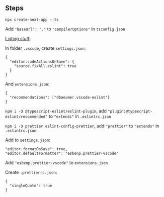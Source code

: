 ## Steps

`npx create-next-app --ts`

Add `"baseUrl": "."` to `"compilerOptions"` in `tsconfig.json`

[Linting stuff](https://paulintrognon.fr/blog/typescript-prettier-eslint-next-js):

In folder `.vscode`, create `settings.json`:

```
{
  "editor.codeActionsOnSave": {
    "source.fixAll.eslint": true
  }
}
```

And `extensions.json`:

```
{
  "recommendations": ["dbaeumer.vscode-eslint"]
}
```

`npm i -D @typescript-eslint/eslint-plugin`, add `"plugin:@typescript-eslint/recommended"` to `"extends"` in `.eslintrc.json`

`npm i -D prettier eslint-config-prettier`, add `"prettier"` to `"extends"` in `.eslintrc.json`

Add to `settings.json`:

```
"editor.formatOnSave": true,
"editor.defaultFormatter": "esbenp.prettier-vscode"
```

Add `"esbenp.prettier-vscode"` to `extensions.json`

Create `.prettierrc.json`:

```
{
  "singleQuote": true
}
```
